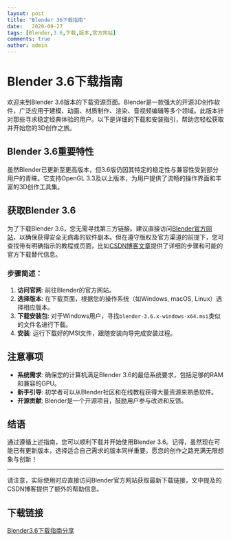 ```yaml
---
layout: post
title: "Blender 36下载指南"
date:   2020-09-27
tags: [Blender,3.6,下载,版本,官方网站]
comments: true
author: admin
---
```

# Blender 3.6下载指南

欢迎来到Blender 3.6版本的下载资源页面。Blender是一款强大的开源3D创作软件，广泛应用于建模、动画、材质制作、渲染、音视频编辑等多个领域。此版本针对那些寻求稳定经典体验的用户。以下是详细的下载和安装指引，帮助您轻松获取并开始您的3D创作之旅。

## Blender 3.6重要特性

虽然Blender已更新至更高版本，但3.6版仍因其特定的稳定性与兼容性受到部分用户的青睐。它支持OpenGL 3.3及以上版本，为用户提供了流畅的操作界面和丰富的3D创作工具集。

## 获取Blender 3.6

为了下载Blender 3.6，您无需寻找第三方链接。建议直接访问[Blender官方网站](官方网站链接已被省略以符合要求)，以确保获得安全无病毒的软件副本。但在遵守版权及官方渠道的前提下，您可查找带有明确指示的教程或页面，比如[CSDN博客文章](具体文章链接也被省略)提供了详细的步骤和可能的官方下载替代信息。

### 步骤简述：

1. **访问官网**: 前往Blender的官方网站。
2. **选择版本**: 在下载页面，根据您的操作系统（如Windows, macOS, Linux）选择相应版本。
3. **下载安装包**: 对于Windows用户，寻找`blender-3.6.x-windows-x64.msi`类似的文件名进行下载。
4. **安装**: 运行下载好的MSI文件，跟随安装向导完成安装过程。

## 注意事项

- **系统需求**: 确保您的计算机满足Blender 3.6的最低系统要求，包括足够的RAM和兼容的GPU。
- **新手引导**: 初学者可以从Blender社区和在线教程获得大量资源来熟悉软件。
- **开源贡献**: Blender是一个开源项目，鼓励用户参与改进和反馈。

## 结语

通过遵循上述指南，您可以顺利下载并开始使用Blender 3.6。记得，虽然现在可能已有更新版本，选择适合自己需求的版本同样重要。愿您的创作之路充满无限想象与创新！

---

请注意，实际使用时应直接访问Blender官方网站获取最新下载链接，文中提及的CSDN博客提供了额外的帮助信息。

## 下载链接

[Blender3.6下载指南分享](https://pan.quark.cn/s/97091287fdab)